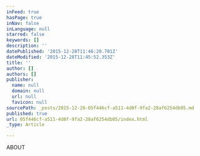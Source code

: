 ```yaml
---
inFeed: true
hasPage: true
inNav: false
inLanguage: null
starred: false
keywords: []
description: ''
datePublished: '2015-12-28T11:46:20.701Z'
dateModified: '2015-12-28T11:45:52.353Z'
title: ''
author: []
authors: []
publisher:
  name: null
  domain: null
  url: null
  favicon: null
sourcePath: _posts/2015-12-28-05f446cf-a511-4d0f-9fa2-28af6254db05.md
published: true
url: 05f446cf-a511-4d0f-9fa2-28af6254db05/index.html
_type: Article

---
```

ABOUT